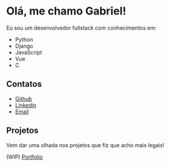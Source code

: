# Olá, me chamo Gabriel!

Eu sou um desenvolvedor fullstack com conhecimentos em:

- Python
- Django
- JavaScript
- Vue
- C


## Contatos

- [Github](https://github.com/Gabriels999)
- [Linkedin](https://www.linkedin.com/in/gabriel-santos-87aa58227/)
- [Email](gab.tec97@gmail.com)

## Projetos
Vem dar uma olhada nos projetos que fiz que acho mais legais!

(WIP)
[Portfolio](https://gabrieldevsantos.netlify.app/projects/)